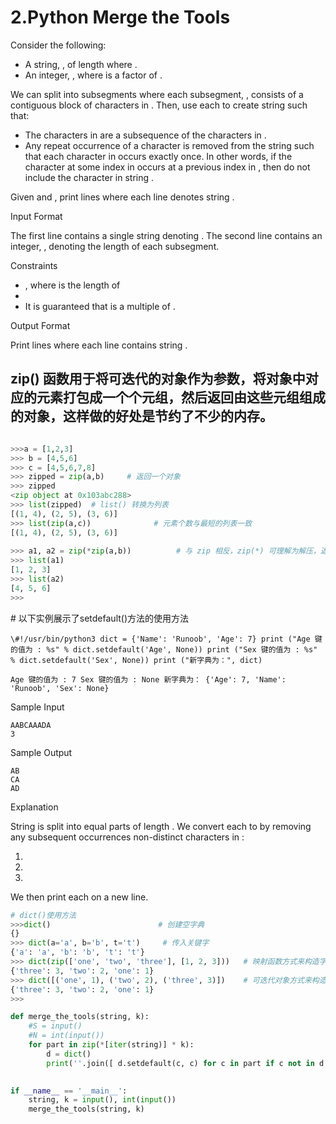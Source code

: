 # 2.Python Merge the Tools

Consider the following:

* A string, , of length  where .
* An integer, , where  is a factor of .

We can split  into  subsegments where each subsegment, , consists of a contiguous block of  characters in . Then, use each  to create string  such that:

* The characters in  are a subsequence of the characters in .
* Any repeat occurrence of a character is removed from the string such that each character in  occurs exactly once. In other words, if the character at some index  in  occurs at a previous index  in , then do not include the character in string .

Given  and , print  lines where each line  denotes string .

Input Format

The first line contains a single string denoting . 
The second line contains an integer, , denoting the length of each subsegment.

Constraints

* , where  is the length of
* 
* It is guaranteed that  is a multiple of .

Output Format

Print  lines where each line  contains string .

## zip() 函数用于将可迭代的对象作为参数，将对象中对应的元素打包成一个个元组，然后返回由这些元组组成的对象，这样做的好处是节约了不少的内存。

```python

>>>a = [1,2,3]
>>> b = [4,5,6]
>>> c = [4,5,6,7,8]
>>> zipped = zip(a,b)     # 返回一个对象
>>> zipped
<zip object at 0x103abc288>
>>> list(zipped)  # list() 转换为列表
[(1, 4), (2, 5), (3, 6)]
>>> list(zip(a,c))              # 元素个数与最短的列表一致
[(1, 4), (2, 5), (3, 6)]
 
>>> a1, a2 = zip(*zip(a,b))          # 与 zip 相反，zip(*) 可理解为解压，返回二维矩阵式
>>> list(a1)
[1, 2, 3]
>>> list(a2)
[4, 5, 6]
>>>

```

\# 以下实例展示了setdefault()方法的使用方法

    \#!/usr/bin/python3 dict = {'Name': 'Runoob', 'Age': 7} print ("Age 键的值为 : %s" % dict.setdefault('Age', None)) print ("Sex 键的值为 : %s" % dict.setdefault('Sex', None)) print ("新字典为：", dict)

    Age 键的值为 : 7 Sex 键的值为 : None 新字典为： {'Age': 7, 'Name': 'Runoob', 'Sex': None}

Sample Input

```
AABCAAADA
3   

```

Sample Output

```
AB
CA
AD

```

Explanation

String  is split into  equal parts of length . We convert each  to  by removing any subsequent occurrences non-distinct characters in :

1. 
2. 
3. 

We then print each  on a new line.

```python
# dict()使用方法
>>>dict()                        # 创建空字典
{}
>>> dict(a='a', b='b', t='t')     # 传入关键字
{'a': 'a', 'b': 'b', 't': 't'}
>>> dict(zip(['one', 'two', 'three'], [1, 2, 3]))   # 映射函数方式来构造字典
{'three': 3, 'two': 2, 'one': 1} 
>>> dict([('one', 1), ('two', 2), ('three', 3)])    # 可迭代对象方式来构造字典
{'three': 3, 'two': 2, 'one': 1}
>>>
```

```python
def merge_the_tools(string, k):
    #S = input()
    #N = int(input())
    for part in zip(*[iter(string)] * k):
        d = dict()
        print(''.join([ d.setdefault(c, c) for c in part if c not in d ]))
    

if __name__ == '__main__':
    string, k = input(), int(input())
    merge_the_tools(string, k)
```